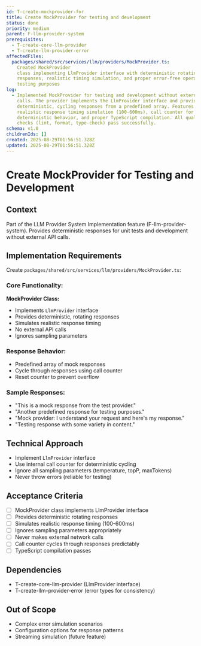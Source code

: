 ```yaml
---
id: T-create-mockprovider-for
title: Create MockProvider for testing and development
status: done
priority: medium
parent: F-llm-provider-system
prerequisites:
  - T-create-core-llm-provider
  - T-create-llm-provider-error
affectedFiles:
  packages/shared/src/services/llm/providers/MockProvider.ts:
    Created MockProvider
    class implementing LlmProvider interface with deterministic rotating
    responses, realistic timing simulation, and proper error-free operation for
    testing purposes
log:
  - Implemented MockProvider for testing and development without external API
    calls. The provider implements the LlmProvider interface and provides
    deterministic, cycling responses from a predefined array. Features include
    realistic response timing simulation (100-600ms), call counter for
    deterministic behavior, and proper TypeScript compilation. All quality
    checks (lint, format, type-check) pass successfully.
schema: v1.0
childrenIds: []
created: 2025-08-29T01:56:51.328Z
updated: 2025-08-29T01:56:51.328Z
---
```


# Create MockProvider for Testing and Development

## Context

Part of the LLM Provider System Implementation feature (F-llm-provider-system). Provides deterministic responses for unit tests and development without external API calls.

## Implementation Requirements

Create `packages/shared/src/services/llm/providers/MockProvider.ts`:

### Core Functionality:

**MockProvider Class:**

- Implements `LlmProvider` interface
- Provides deterministic, rotating responses
- Simulates realistic response timing
- No external API calls
- Ignores sampling parameters

### Response Behavior:

- Predefined array of mock responses
- Cycle through responses using call counter
- Reset counter to prevent overflow

### Sample Responses:

- "This is a mock response from the test provider."
- "Another predefined response for testing purposes."
- "Mock provider: I understand your request and here's my response."
- "Testing response with some variety in content."

## Technical Approach

- Implement `LlmProvider` interface
- Use internal call counter for deterministic cycling
- Ignore all sampling parameters (temperature, topP, maxTokens)
- Never throw errors (reliable for testing)

## Acceptance Criteria

- [ ] MockProvider class implements LlmProvider interface
- [ ] Provides deterministic rotating responses
- [ ] Simulates realistic response timing (100-600ms)
- [ ] Ignores sampling parameters appropriately
- [ ] Never makes external network calls
- [ ] Call counter cycles through responses predictably
- [ ] TypeScript compilation passes

## Dependencies

- T-create-core-llm-provider (LlmProvider interface)
- T-create-llm-provider-error (error types for consistency)

## Out of Scope

- Complex error simulation scenarios
- Configuration options for response patterns
- Streaming simulation (future feature)
